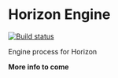 # Horizon Engine

[![Build status](https://ci.appveyor.com/api/projects/status/yo09auig0ks4n81j?svg=true)](https://ci.appveyor.com/project/tom-23/horizonengine)

Engine process for Horizon

**More info to come**
